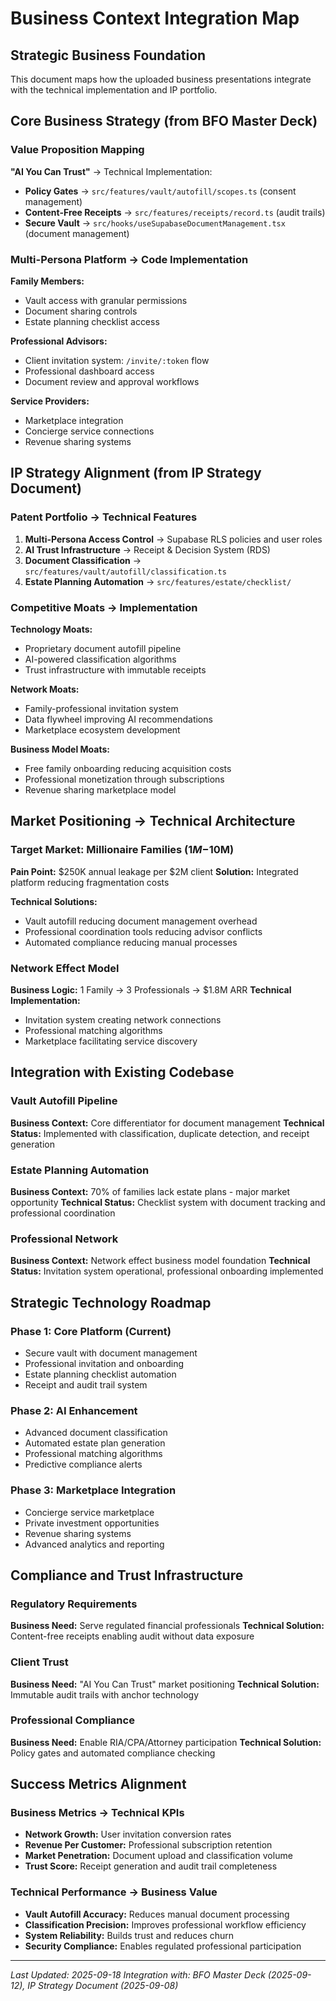 # Business Context Integration Map

## Strategic Business Foundation
This document maps how the uploaded business presentations integrate with the technical implementation and IP portfolio.

## Core Business Strategy (from BFO Master Deck)

### Value Proposition Mapping
**"AI You Can Trust"** → Technical Implementation:
- **Policy Gates** → `src/features/vault/autofill/scopes.ts` (consent management)
- **Content-Free Receipts** → `src/features/receipts/record.ts` (audit trails)
- **Secure Vault** → `src/hooks/useSupabaseDocumentManagement.tsx` (document management)

### Multi-Persona Platform → Code Implementation
**Family Members:**
- Vault access with granular permissions
- Document sharing controls
- Estate planning checklist access

**Professional Advisors:**
- Client invitation system: `/invite/:token` flow
- Professional dashboard access
- Document review and approval workflows

**Service Providers:**
- Marketplace integration
- Concierge service connections
- Revenue sharing systems

## IP Strategy Alignment (from IP Strategy Document)

### Patent Portfolio → Technical Features
1. **Multi-Persona Access Control** → Supabase RLS policies and user roles
2. **AI Trust Infrastructure** → Receipt & Decision System (RDS)
3. **Document Classification** → `src/features/vault/autofill/classification.ts`
4. **Estate Planning Automation** → `src/features/estate/checklist/`

### Competitive Moats → Implementation
**Technology Moats:**
- Proprietary document autofill pipeline
- AI-powered classification algorithms
- Trust infrastructure with immutable receipts

**Network Moats:**
- Family-professional invitation system
- Data flywheel improving AI recommendations
- Marketplace ecosystem development

**Business Model Moats:**
- Free family onboarding reducing acquisition costs
- Professional monetization through subscriptions
- Revenue sharing marketplace model

## Market Positioning → Technical Architecture

### Target Market: Millionaire Families ($1M-$10M)
**Pain Point:** $250K annual leakage per $2M client
**Solution:** Integrated platform reducing fragmentation costs

**Technical Solutions:**
- Vault autofill reducing document management overhead
- Professional coordination tools reducing advisor conflicts
- Automated compliance reducing manual processes

### Network Effect Model
**Business Logic:** 1 Family → 3 Professionals → $1.8M ARR
**Technical Implementation:**
- Invitation system creating network connections
- Professional matching algorithms
- Marketplace facilitating service discovery

## Integration with Existing Codebase

### Vault Autofill Pipeline
**Business Context:** Core differentiator for document management
**Technical Status:** Implemented with classification, duplicate detection, and receipt generation

### Estate Planning Automation
**Business Context:** 70% of families lack estate plans - major market opportunity
**Technical Status:** Checklist system with document tracking and professional coordination

### Professional Network
**Business Context:** Network effect business model foundation
**Technical Status:** Invitation system operational, professional onboarding implemented

## Strategic Technology Roadmap

### Phase 1: Core Platform (Current)
- Secure vault with document management
- Professional invitation and onboarding
- Estate planning checklist automation
- Receipt and audit trail system

### Phase 2: AI Enhancement
- Advanced document classification
- Automated estate plan generation
- Professional matching algorithms
- Predictive compliance alerts

### Phase 3: Marketplace Integration
- Concierge service marketplace
- Private investment opportunities
- Revenue sharing systems
- Advanced analytics and reporting

## Compliance and Trust Infrastructure

### Regulatory Requirements
**Business Need:** Serve regulated financial professionals
**Technical Solution:** Content-free receipts enabling audit without data exposure

### Client Trust
**Business Need:** "AI You Can Trust" market positioning
**Technical Solution:** Immutable audit trails with anchor technology

### Professional Compliance
**Business Need:** Enable RIA/CPA/Attorney participation
**Technical Solution:** Policy gates and automated compliance checking

## Success Metrics Alignment

### Business Metrics → Technical KPIs
- **Network Growth:** User invitation conversion rates
- **Revenue Per Customer:** Professional subscription retention
- **Market Penetration:** Document upload and classification volume
- **Trust Score:** Receipt generation and audit trail completeness

### Technical Performance → Business Value
- **Vault Autofill Accuracy:** Reduces manual document processing
- **Classification Precision:** Improves professional workflow efficiency
- **System Reliability:** Builds trust and reduces churn
- **Security Compliance:** Enables regulated professional participation

---
*Last Updated: 2025-09-18*
*Integration with: BFO Master Deck (2025-09-12), IP Strategy Document (2025-09-08)*